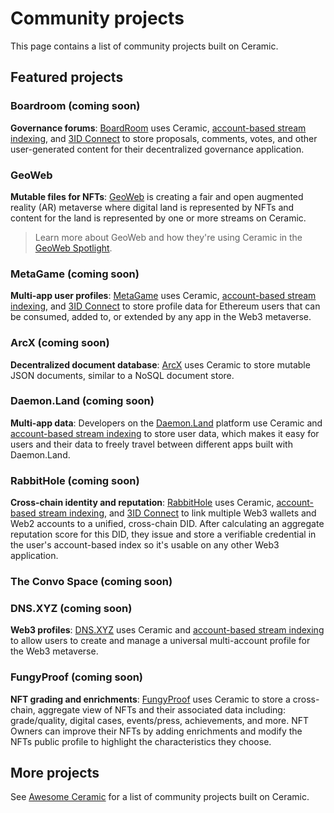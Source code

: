 # Community projects

This page contains a list of community projects built on Ceramic.

## **Featured projects**

### Boardroom (coming soon)

**Governance forums**: [BoardRoom](https://boardroom.info) uses Ceramic, [account-based stream indexing](../docs/advanced/standards/application-protocols/cip11-identity-index.md), and [3ID Connect](../docs/advanced/standards/accounts/cip79-3id-did.md#3id-connect) to store proposals, comments, votes, and other user-generated content for their decentralized governance application.

### GeoWeb

**Mutable files for NFTs**: [GeoWeb](https://geoweb.network) is creating a fair and open augmented reality (AR) metaverse where digital land is represented by NFTs and content for the land is represented by one or more streams on Ceramic.

> Learn more about GeoWeb and how they're using Ceramic in the [GeoWeb Spotlight](https://blog.ceramic.network/geo-web-is-connecting-digital-content-to-the-physical-world-with-nfts-and-ceramic/).

### MetaGame (coming soon)

**Multi-app user profiles**: [MetaGame](https://metagame.wtf) uses Ceramic, [account-based stream indexing](../docs/advanced/standards/application-protocols/cip11-identity-index.md), and [3ID Connect](../docs/advanced/standards/accounts/cip79-3id-did.md#3id-connect) to store profile data for Ethereum users that can be consumed, added to, or extended by any app in the Web3 metaverse.

### ArcX (coming soon)

**Decentralized document database**: [ArcX](https://arcx.game) uses Ceramic to store mutable JSON documents, similar to a NoSQL document store.

### Daemon.Land (coming soon)

**Multi-app data**: Developers on the [Daemon.Land](https://daemon.land) platform use Ceramic and [account-based stream indexing](../docs/advanced/standards/application-protocols/cip11-identity-index.md) to store user data, which makes it easy for users and their data to freely travel between different apps built with Daemon.Land.

### RabbitHole (coming soon)

**Cross-chain identity and reputation**: [RabbitHole](https://rabbithole.gg) uses Ceramic, [account-based stream indexing](../docs/advanced/standards/application-protocols/cip11-identity-index.md), and [3ID Connect](../docs/advanced/standards/accounts/cip79-3id-did.md#3id-connect) to link multiple Web3 wallets and Web2 accounts to a unified, cross-chain DID. After calculating an aggregate reputation score for this DID, they issue and store a verifiable credential in the user's account-based index so it's usable on any other Web3 application.

### The Convo Space (coming soon)

### DNS.XYZ (coming soon)

**Web3 profiles**: [DNS.XYZ](https://dns.xyz) uses Ceramic and [account-based stream indexing](../docs/advanced/standards/application-protocols/cip11-identity-index.md) to allow users to create and manage a universal multi-account profile for the Web3 metaverse.

### FungyProof (coming soon)

**NFT grading and enrichments**: [FungyProof](https://fungyproof.com) uses Ceramic to store a cross-chain, aggregate view of NFTs and their associated data including: grade/quality, digital cases, events/press, achievements, and more. NFT Owners can improve their NFTs by adding enrichments and modify the NFTs public profile to highlight the characteristics they choose.

## **More projects**

See [Awesome Ceramic](https://github.com/ceramicnetwork/awesome) for a list of community projects built on Ceramic.
